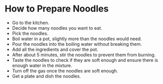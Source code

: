# How to Prepare Noodles

- Go to the kitchen.  
- Decide how many noodles you want to eat.  
- Pick the noodles.  
- Boil water in a pot, slightly more than the noodles would need.  
- Pour the noodles into the boiling water without breaking them.  
- Add all the ingredients and cover the pot.  
- After about 5 minutes, stir the noodles to prevent them from burning.  
- Taste the noodles to check if they are soft enough and ensure there is enough water in the mixture.  
- Turn off the gas once the noodles are soft enough.  
- Get a plate and dish the noodles.  
